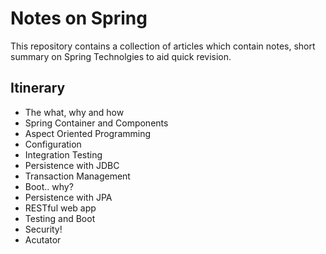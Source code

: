 # Notes on Spring
This repository contains a collection of articles which contain notes, short summary on Spring Technolgies to aid quick revision.

## Itinerary
- The what, why and how
- Spring Container and Components
- Aspect Oriented Programming
- Configuration
- Integration Testing
- Persistence with JDBC
- Transaction Management
- Boot.. why?
- Persistence with JPA
- RESTful web app
- Testing and Boot
- Security!
- Acutator
